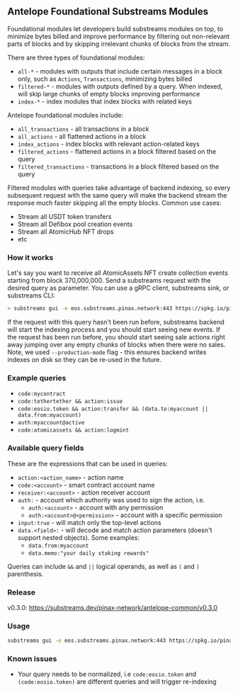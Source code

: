 ## Antelope Foundational Substreams Modules

Foundational modules let developers build substreams modules on top, to minimize bytes billed and improve performance by filtering out non-relevant parts of blocks and by skipping irrelevant chunks of blocks from the stream.

There are three types of foundational modules:
- `all-*` - modules with outputs that include certain messages in a block only, such as `Actions`,  `Transactions`, minimizing bytes billed
- `filtered-*` - modules with outputs defined by a query. When indexed, will skip large chunks of empty blocks improving performance
- `index-*` - index modules that index blocks with related keys

Antelope foundational modules include:
- `all_transactions` - all transactions in a block
- `all_actions` - all flattened actions in a block
- `index_actions` - index blocks with relevant action-related keys
- `filtered_actions` - flattened actions in a block filtered based on the query
- `filtered_transactions` - transactions in a block filtered based on the query

Filtered modules with queries take advantage of backend indexing, so every subsequent request with the same query will make the backend stream the response much faster skipping all the empty blocks.
Common use cases:
- Stream all USDT token transfers
- Stream all Defibox pool creation events
- Stream all AtomicHub NFT drops
- etc

### How it works
Let's say you want to receive all AtomicAssets NFT create collection events starting from block 370,000,000.
Send a substreams request with the desired query as parameter. You can use a gRPC client, substreams sink, or substreams CLI:
```bash
> substreams gui -e eos.substreams.pinax.network:443 https://spkg.io/pinax-network/antelope-common-v0.3.0.spkg filtered_actions -s 370000000 -p filtered_actions="code:atomicassets && action:createcol" --production-mode
```
If the request with this query hasn't been run before, substreams backend will start the indexing process and you should start seeing new events. If the request has been run before, you should start seeing sale actions right away jumping over any empty chunks of blocks when there were no sales.
Note, we used `--production-mode` flag - this ensures backend writes indexes on disk so they can be re-used in the future. 

### Example queries
- `code:mycontract`
- `code:tethertether && action:issue`
- `code:eosio.token && action:transfer && (data.to:myaccount || data.from:myaccount)`
- `auth:myaccount@active`
- `code:atomicassets && action:logmint`

### Available query fields
These are the expressions that can be used in queries:
- `action:<action_name>` - action name
- `code:<account>` - smart contract account name
- `receiver:<account>` - action receiver account
- `auth:` - account which authority was used to sign the action, i.e.
  - `auth:<account>` - account with any permission
  - `auth:<account>@<permission>` - account with a specific permission
- `input:true` - will match only the top-level actions
- `data.<field>:` - will decode and match action parameters (doesn't support nested objects). Some examples:
  - `data.from:myaccount`
  - `data.memo:"your daily staking rewards"`

Queries can include `&&` and `||` logical operands, as well as `(` and `)` parenthesis.


### Release
v0.3.0: https://substreams.dev/pinax-network/antelope-common/v0.3.0


### Usage
```bash
substreams gui -e eos.substreams.pinax.network:443 https://spkg.io/pinax-network/antelope-common-v0.3.0.spkg filtered_actions -s -10000 -p filtered_actions="code:tethertether && data.to:swap.defi" --production-mode
```

### Known issues
- Your query needs to be normalized, i.e `code:eosio.token` and `(code:eosio.token)` are different queries and will trigger re-indexing